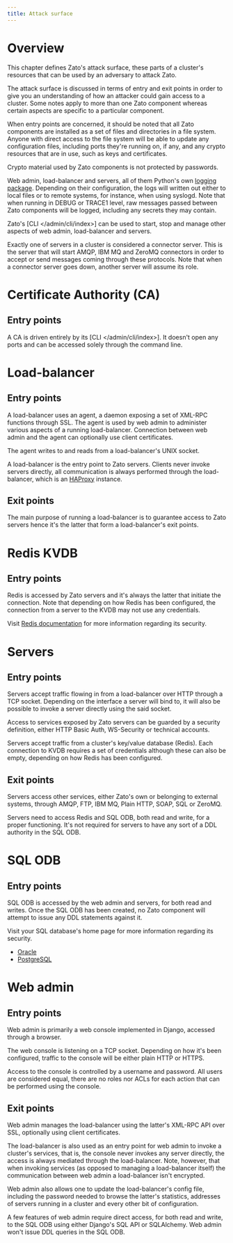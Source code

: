 ```yaml
---
title: Attack surface
---
```


Overview
========

This chapter defines Zato\'s attack surface, these parts of a cluster\'s
resources that can be used by an adversary to attack Zato.

The attack surface is discussed in terms of entry and exit points in order to give you
an understanding of how an attacker could gain access to a cluster. Some notes
apply to more than one Zato component whereas certain aspects are specific to
a particular component.

When entry points are concerned, it should be noted that all Zato components
are installed as a set of files and directories in a file system.
Anyone with direct access to the file system will be able to update any
configuration files, including ports they\'re running on, if any,
and any crypto resources that are in use, such as keys and certificates.

Crypto material used by Zato components is not protected by passwords.

Web admin, load-balancer and servers, all of them Python\'s own
[logging package](http://docs.python.org/2.7/library/logging.html).
Depending on their configuration, the logs will written out either to local files
or to remote systems, for instance, when using syslogd. Note that when running
in DEBUG or TRACE1 level, raw messages passed between Zato components
will be logged, including any secrets they may contain.

Zato\'s [CLI \</admin/cli/index\>] can be used to start, stop
and manage other aspects of web admin, load-balancer and servers.

Exactly one of servers in a cluster is considered a connector server. This is the
server that will start AMQP, IBM MQ and ZeroMQ connectors in order
to accept or send messages coming through these protocols. Note that when a connector
server goes down, another server will assume its role.

Certificate Authority (CA)
==========================

Entry points
------------

A CA is driven entirely by its [CLI \</admin/cli/index\>]. It doesn\'t open
any ports and can be accessed solely through the command line.

Load-balancer
=============

Entry points
------------

A load-balancer uses an agent, a daemon exposing a set of XML-RPC functions
through SSL. The agent is used by web admin to administer various aspects
of a running load-balancer. Connection between web admin and the agent can optionally
use client certificates.

The agent writes to and reads from a load-balancer\'s UNIX socket.

A load-balancer is the entry point to Zato servers. Clients never invoke servers
directly, all communication is always performed through the load-balancer,
which is an [HAProxy](http://haproxy.1wt.eu/) instance.

Exit points
-----------

The main purpose of running a load-balancer is to guarantee access to Zato servers
hence it\'s the latter that form a load-balancer\'s exit points.

Redis KVDB
==========

Entry points
------------

Redis is accessed by Zato servers and it\'s always the latter that initiate the
connection. Note that depending on how Redis has been configured, the connection
from a server to the KVDB may not use any credentials.

Visit [Redis documentation](http://redis.io/) for more information regarding its security.

Servers
=======

Entry points
------------

Servers accept traffic flowing in from a load-balancer over HTTP through a TCP
socket. Depending on the interface a server will bind to, it will also be possible
to invoke a server directly using the said socket.

Access to services exposed by Zato servers can be guarded by a security definition,
either HTTP Basic Auth, WS-Security or technical accounts.

Servers accept traffic from a cluster\'s key/value database (Redis). Each connection
to KVDB requires a set of credentials although these can also be empty, depending
on how Redis has been configured.

Exit points
-----------

Servers access other services, either Zato\'s own or belonging to external systems,
through AMQP, FTP, IBM MQ, Plain HTTP, SOAP, SQL or ZeroMQ.

Servers need to access Redis and SQL ODB, both read and write, for a proper functioning.
It\'s not required for servers to have any sort of a DDL authority
in the SQL ODB.

SQL ODB
=======

Entry points
------------

SQL ODB is accessed by the web admin and servers, for both read and writes. Once
the SQL ODB has been created, no Zato component will attempt to issue any
DDL statements against it.

Visit your SQL database\'s home page for more information regarding its security.

-   [Oracle](http://www.oracle.com/us/products/database/overview/index.html)
-   [PostgreSQL](http://www.postgresql.org)

Web admin
=========

Entry points
------------

Web admin is primarily a web console implemented in Django, accessed through a browser.

The web console is listening on a TCP socket. Depending on how it\'s been configured,
traffic to the console will be either plain HTTP or HTTPS.

Access to the console is controlled by a username and password. All users are
considered equal, there are no roles nor ACLs for each action that can be performed
using the console.

Exit points
-----------

Web admin manages the load-balancer using the latter\'s XML-RPC API over SSL,
optionally using client certificates.

The load-balancer is also used as an entry point for web admin to invoke a
cluster\'s services, that is, the console never invokes any server directly,
the access is always mediated through the load-balancer. Note, however,
that when invoking services (as opposed to managing a load-balancer itself)
the communication between web admin a load-balancer isn\'t encrypted.

Web admin also allows one to update the load-balancer\'s config file, including
the password needed to browse the latter\'s statistics, addresses of servers
running in a cluster and every other bit of configuration.

A few features of web admin require direct access, for both read and write,
to the SQL ODB using either Django\'s SQL API or SQLAlchemy. Web admin won\'t
issue DDL queries in the SQL ODB.
